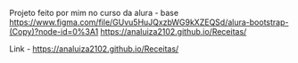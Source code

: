 


  Projeto feito por mim no curso da alura - base 
https://www.figma.com/file/GUvu5HuJQxzbWG9kXZEQSd/alura-bootstrap-(Copy)?node-id=0%3A1
https://analuiza2102.github.io/Receitas/  


Link -  https://analuiza2102.github.io/Receitas/


